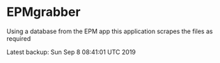 # EPMgrabber
Using a database from the EPM app this application scrapes the files as required


Latest backup: Sun Sep 8 08:41:01 UTC 2019
